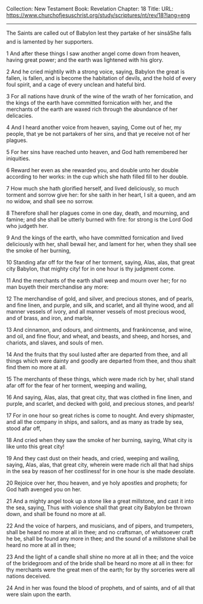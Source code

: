 Collection: New Testament
Book: Revelation
Chapter: 18
Title: 
URL: https://www.churchofjesuschrist.org/study/scriptures/nt/rev/18?lang=eng

---

The Saints are called out of Babylon lest they partake of her sinsâShe falls and is lamented by her supporters.

1 And after these things I saw another angel come down from heaven, having great power; and the earth was lightened with his glory.

2 And he cried mightily with a strong voice, saying, Babylon the great is fallen, is fallen, and is become the habitation of devils, and the hold of every foul spirit, and a cage of every unclean and hateful bird.

3 For all nations have drunk of the wine of the wrath of her fornication, and the kings of the earth have committed fornication with her, and the merchants of the earth are waxed rich through the abundance of her delicacies.

4 And I heard another voice from heaven, saying, Come out of her, my people, that ye be not partakers of her sins, and that ye receive not of her plagues.

5 For her sins have reached unto heaven, and God hath remembered her iniquities.

6 Reward her even as she rewarded you, and double unto her double according to her works: in the cup which she hath filled fill to her double.

7 How much she hath glorified herself, and lived deliciously, so much torment and sorrow give her: for she saith in her heart, I sit a queen, and am no widow, and shall see no sorrow.

8 Therefore shall her plagues come in one day, death, and mourning, and famine; and she shall be utterly burned with fire: for strong is the Lord God who judgeth her.

9 And the kings of the earth, who have committed fornication and lived deliciously with her, shall bewail her, and lament for her, when they shall see the smoke of her burning,

10 Standing afar off for the fear of her torment, saying, Alas, alas, that great city Babylon, that mighty city! for in one hour is thy judgment come.

11 And the merchants of the earth shall weep and mourn over her; for no man buyeth their merchandise any more:

12 The merchandise of gold, and silver, and precious stones, and of pearls, and fine linen, and purple, and silk, and scarlet, and all thyine wood, and all manner vessels of ivory, and all manner vessels of most precious wood, and of brass, and iron, and marble,

13 And cinnamon, and odours, and ointments, and frankincense, and wine, and oil, and fine flour, and wheat, and beasts, and sheep, and horses, and chariots, and slaves, and souls of men.

14 And the fruits that thy soul lusted after are departed from thee, and all things which were dainty and goodly are departed from thee, and thou shalt find them no more at all.

15 The merchants of these things, which were made rich by her, shall stand afar off for the fear of her torment, weeping and wailing,

16 And saying, Alas, alas, that great city, that was clothed in fine linen, and purple, and scarlet, and decked with gold, and precious stones, and pearls!

17 For in one hour so great riches is come to nought. And every shipmaster, and all the company in ships, and sailors, and as many as trade by sea, stood afar off,

18 And cried when they saw the smoke of her burning, saying, What city is like unto this great city!

19 And they cast dust on their heads, and cried, weeping and wailing, saying, Alas, alas, that great city, wherein were made rich all that had ships in the sea by reason of her costliness! for in one hour is she made desolate.

20 Rejoice over her, thou heaven, and ye holy apostles and prophets; for God hath avenged you on her.

21 And a mighty angel took up a stone like a great millstone, and cast it into the sea, saying, Thus with violence shall that great city Babylon be thrown down, and shall be found no more at all.

22 And the voice of harpers, and musicians, and of pipers, and trumpeters, shall be heard no more at all in thee; and no craftsman, of whatsoever craft he be, shall be found any more in thee; and the sound of a millstone shall be heard no more at all in thee;

23 And the light of a candle shall shine no more at all in thee; and the voice of the bridegroom and of the bride shall be heard no more at all in thee: for thy merchants were the great men of the earth; for by thy sorceries were all nations deceived.

24 And in her was found the blood of prophets, and of saints, and of all that were slain upon the earth.
